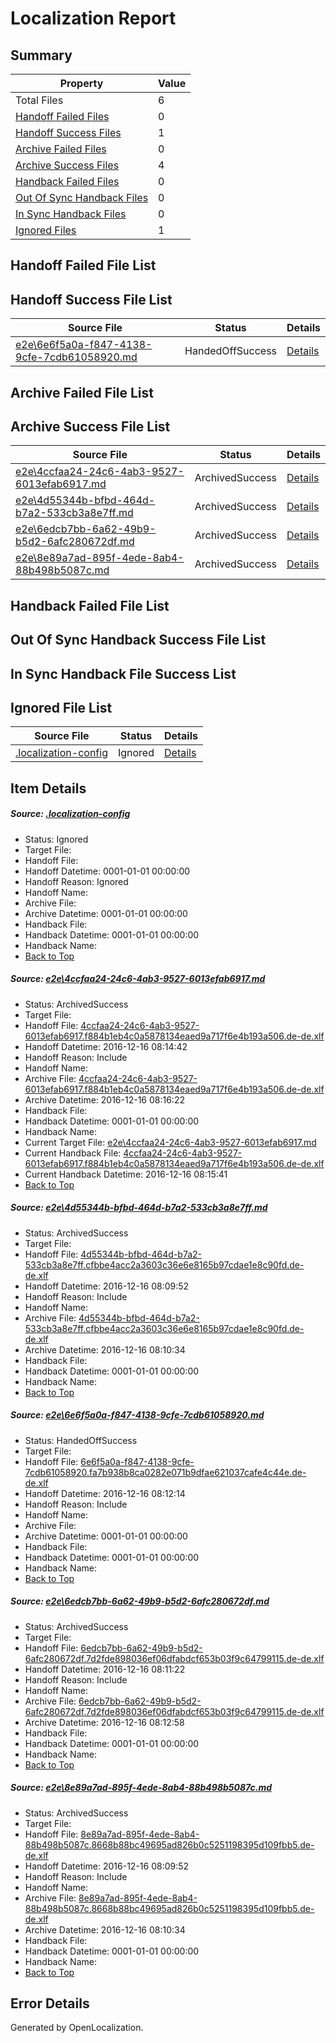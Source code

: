 # <a name='report-top'></a> Localization Report

## Summary
 Property | Value 
 -------- | ----- 
 Total Files | 6
[ Handoff Failed Files ](#handoff-failed-list)| 0
[ Handoff Success Files ](#handoff-success-list)| 1
[ Archive Failed Files ](#archive-failed-list)| 0
[ Archive Success Files ](#archive-success-list)| 4
[ Handback Failed Files ](#handback-failed-list)| 0
[ Out Of Sync Handback Files ](#outofsync-handback-success-list)| 0
[ In Sync Handback Files ](#insync-handback-success-list)| 0
[ Ignored Files ](#ignored-list)| 1

## <a name='handoff-failed-list'></a> Handoff Failed File List

## <a name='handoff-success-list'></a> Handoff Success File List
 Source File | Status | Details 
 ----------- | ------ | ------- 
 [e2e\6e6f5a0a-f847-4138-9cfe-7cdb61058920.md](https://github.com/OpenLocalizationTestOrg/ol-test0/blob/86b743fa6c41d89769c1f9916ba74f266ea33e83/e2e/6e6f5a0a-f847-4138-9cfe-7cdb61058920.md) | HandedOffSuccess | [Details](#35d1d679569d8ba8e60d489bc0dd0faa8c0b05143)

## <a name='archive-failed-list'></a> Archive Failed File List

## <a name='archive-success-list'></a> Archive Success File List
 Source File | Status | Details 
 ----------- | ------ | ------- 
 [e2e\4ccfaa24-24c6-4ab3-9527-6013efab6917.md](https://github.com/OpenLocalizationTestOrg/ol-test0/blob/e84bc9613a65fbcc33961c6af09947be272cdd82/e2e/4ccfaa24-24c6-4ab3-9527-6013efab6917.md) | ArchivedSuccess | [Details](#6de4e13a37eeb9a79b1c4b0b35b18a43069fcafe1)
 [e2e\4d55344b-bfbd-464d-b7a2-533cb3a8e7ff.md](https://github.com/OpenLocalizationTestOrg/ol-test0/blob/6d7282bd5818541c6c959d3095f75540b8cd8a0b/e2e/4d55344b-bfbd-464d-b7a2-533cb3a8e7ff.md) | ArchivedSuccess | [Details](#5d087e540c199d806e1431f70439410cafa85ca72)
 [e2e\6edcb7bb-6a62-49b9-b5d2-6afc280672df.md](https://github.com/OpenLocalizationTestOrg/ol-test0/blob/795fc79dc98796a9ecabccddb21b12a2d61e6bd9/e2e/6edcb7bb-6a62-49b9-b5d2-6afc280672df.md) | ArchivedSuccess | [Details](#01e39b446325075a22ab84fba04ec27c383274874)
 [e2e\8e89a7ad-895f-4ede-8ab4-88b498b5087c.md](https://github.com/OpenLocalizationTestOrg/ol-test0/blob/6d7282bd5818541c6c959d3095f75540b8cd8a0b/e2e/8e89a7ad-895f-4ede-8ab4-88b498b5087c.md) | ArchivedSuccess | [Details](#8bc83376c0c62d7f16eefb54302f8fc22ee841ef5)

## <a name='handback-failed-list'></a> Handback Failed File List

## <a name='outofsync-handback-success-list'></a> Out Of Sync Handback Success File List

## <a name='insync-handback-success-list'></a> In Sync Handback File Success List

## <a name='ignored-list'></a> Ignored File List
 Source File | Status | Details 
 ----------- | ------ | ------- 
 [.localization-config](https://github.com/OpenLocalizationTestOrg/ol-test0/blob/e84bc9613a65fbcc33961c6af09947be272cdd82/.localization-config) | Ignored | [Details](#cb0632cf59c1387fc1742bfb9fa3c47f87e2e5c90)

## Item Details
##### <a name='cb0632cf59c1387fc1742bfb9fa3c47f87e2e5c90'></a> Source: [.localization-config](https://github.com/OpenLocalizationTestOrg/ol-test0/blob/e84bc9613a65fbcc33961c6af09947be272cdd82/.localization-config)
* Status: Ignored
* Target File: 
* Handoff File: 
* Handoff Datetime: 0001-01-01 00:00:00
* Handoff Reason: Ignored
* Handoff Name: 
* Archive File: 
* Archive Datetime: 0001-01-01 00:00:00
* Handback File: 
* Handback Datetime: 0001-01-01 00:00:00
* Handback Name: 
* [Back to Top](#report-top)

##### <a name='6de4e13a37eeb9a79b1c4b0b35b18a43069fcafe1'></a> Source: [e2e\4ccfaa24-24c6-4ab3-9527-6013efab6917.md](https://github.com/OpenLocalizationTestOrg/ol-test0/blob/e84bc9613a65fbcc33961c6af09947be272cdd82/e2e/4ccfaa24-24c6-4ab3-9527-6013efab6917.md)
* Status: ArchivedSuccess
* Target File: 
* Handoff File: [4ccfaa24-24c6-4ab3-9527-6013efab6917.f884b1eb4c0a5878134eaed9a717f6e4b193a506.de-de.xlf](https://github.com/OpenLocalizationTestOrg/ol-test0-handoff/blob/9b396bf8093f65071e19831ba1d5056c70e8c2ab/ol-handoff/OpenLocalizationTestOrg/ol-test0-dede/xinjiang/ht/4ccfaa24-24c6-4ab3-9527-6013efab6917.f884b1eb4c0a5878134eaed9a717f6e4b193a506.de-de.xlf)
* Handoff Datetime: 2016-12-16 08:14:42
* Handoff Reason: Include
* Handoff Name: 
* Archive File: [4ccfaa24-24c6-4ab3-9527-6013efab6917.f884b1eb4c0a5878134eaed9a717f6e4b193a506.de-de.xlf](https://github.com/OpenLocalizationTestOrg/ol-test0-handoff/blob/4de43d3f8bbff4dcdb3f8dc9067c3781d2f43986/ol-archive/OpenLocalizationTestOrg/ol-test0-dede/xinjiang/ht/4ccfaa24-24c6-4ab3-9527-6013efab6917.f884b1eb4c0a5878134eaed9a717f6e4b193a506.de-de.xlf)
* Archive Datetime: 2016-12-16 08:16:22
* Handback File: 
* Handback Datetime: 0001-01-01 00:00:00
* Handback Name: 
* Current Target File: [e2e\4ccfaa24-24c6-4ab3-9527-6013efab6917.md](https://github.com/OpenLocalizationTestOrg/ol-test0-dede/blob/b85ac3bfc77b13c03c3dac1759602e0c6fb4b456/e2e/4ccfaa24-24c6-4ab3-9527-6013efab6917.md)
* Current Handback File: [4ccfaa24-24c6-4ab3-9527-6013efab6917.f884b1eb4c0a5878134eaed9a717f6e4b193a506.de-de.xlf](https://github.com/OpenLocalizationTestOrg/ol-test0-handback/blob/8ba550d9a6bf41c9d74ff4148c8d4912e3c317c1/ol-handback/OpenLocalizationTestOrg/ol-test0-dede/xinjiang/ht/4ccfaa24-24c6-4ab3-9527-6013efab6917.f884b1eb4c0a5878134eaed9a717f6e4b193a506.de-de.xlf)
* Current Handback Datetime: 2016-12-16 08:15:41
* [Back to Top](#report-top)

##### <a name='5d087e540c199d806e1431f70439410cafa85ca72'></a> Source: [e2e\4d55344b-bfbd-464d-b7a2-533cb3a8e7ff.md](https://github.com/OpenLocalizationTestOrg/ol-test0/blob/6d7282bd5818541c6c959d3095f75540b8cd8a0b/e2e/4d55344b-bfbd-464d-b7a2-533cb3a8e7ff.md)
* Status: ArchivedSuccess
* Target File: 
* Handoff File: [4d55344b-bfbd-464d-b7a2-533cb3a8e7ff.cfbbe4acc2a3603c36e6e8165b97cdae1e8c90fd.de-de.xlf](https://github.com/OpenLocalizationTestOrg/ol-test0-handoff/blob/0dcac55f49fcf130afa953a5f670961da09b7a9b/ol-handoff/OpenLocalizationTestOrg/ol-test0-dede/xinjiang/ht/4d55344b-bfbd-464d-b7a2-533cb3a8e7ff.cfbbe4acc2a3603c36e6e8165b97cdae1e8c90fd.de-de.xlf)
* Handoff Datetime: 2016-12-16 08:09:52
* Handoff Reason: Include
* Handoff Name: 
* Archive File: [4d55344b-bfbd-464d-b7a2-533cb3a8e7ff.cfbbe4acc2a3603c36e6e8165b97cdae1e8c90fd.de-de.xlf](https://github.com/OpenLocalizationTestOrg/ol-test0-handoff/blob/86ff45f18ae142048eadedc2f70a9eb199b229d7/ol-archive/OpenLocalizationTestOrg/ol-test0-dede/xinjiang/ht/4d55344b-bfbd-464d-b7a2-533cb3a8e7ff.cfbbe4acc2a3603c36e6e8165b97cdae1e8c90fd.de-de.xlf)
* Archive Datetime: 2016-12-16 08:10:34
* Handback File: 
* Handback Datetime: 0001-01-01 00:00:00
* Handback Name: 
* [Back to Top](#report-top)

##### <a name='35d1d679569d8ba8e60d489bc0dd0faa8c0b05143'></a> Source: [e2e\6e6f5a0a-f847-4138-9cfe-7cdb61058920.md](https://github.com/OpenLocalizationTestOrg/ol-test0/blob/86b743fa6c41d89769c1f9916ba74f266ea33e83/e2e/6e6f5a0a-f847-4138-9cfe-7cdb61058920.md)
* Status: HandedOffSuccess
* Target File: 
* Handoff File: [6e6f5a0a-f847-4138-9cfe-7cdb61058920.fa7b938b8ca0282e071b9dfae621037cafe4c44e.de-de.xlf](https://github.com/OpenLocalizationTestOrg/ol-test0-handoff/blob/7e5ec6dce6813ec9ca7395cd9d0ac0679bf1f902/ol-handoff/OpenLocalizationTestOrg/ol-test0-dede/xinjiang/ht/6e6f5a0a-f847-4138-9cfe-7cdb61058920.fa7b938b8ca0282e071b9dfae621037cafe4c44e.de-de.xlf)
* Handoff Datetime: 2016-12-16 08:12:14
* Handoff Reason: Include
* Handoff Name: 
* Archive File: 
* Archive Datetime: 0001-01-01 00:00:00
* Handback File: 
* Handback Datetime: 0001-01-01 00:00:00
* Handback Name: 
* [Back to Top](#report-top)

##### <a name='01e39b446325075a22ab84fba04ec27c383274874'></a> Source: [e2e\6edcb7bb-6a62-49b9-b5d2-6afc280672df.md](https://github.com/OpenLocalizationTestOrg/ol-test0/blob/795fc79dc98796a9ecabccddb21b12a2d61e6bd9/e2e/6edcb7bb-6a62-49b9-b5d2-6afc280672df.md)
* Status: ArchivedSuccess
* Target File: 
* Handoff File: [6edcb7bb-6a62-49b9-b5d2-6afc280672df.7d2fde898036ef06dfabdcf653b03f9c64799115.de-de.xlf](https://github.com/OpenLocalizationTestOrg/ol-test0-handoff/blob/9897ade7cccf27445c888259192d55a2cf34d643/ol-handoff/OpenLocalizationTestOrg/ol-test0-dede/xinjiang/ht/6edcb7bb-6a62-49b9-b5d2-6afc280672df.7d2fde898036ef06dfabdcf653b03f9c64799115.de-de.xlf)
* Handoff Datetime: 2016-12-16 08:11:22
* Handoff Reason: Include
* Handoff Name: 
* Archive File: [6edcb7bb-6a62-49b9-b5d2-6afc280672df.7d2fde898036ef06dfabdcf653b03f9c64799115.de-de.xlf](https://github.com/OpenLocalizationTestOrg/ol-test0-handoff/blob/3f8de12bc3081216132fcb274baac9d0d342c06f/ol-archive/OpenLocalizationTestOrg/ol-test0-dede/xinjiang/ht/6edcb7bb-6a62-49b9-b5d2-6afc280672df.7d2fde898036ef06dfabdcf653b03f9c64799115.de-de.xlf)
* Archive Datetime: 2016-12-16 08:12:58
* Handback File: 
* Handback Datetime: 0001-01-01 00:00:00
* Handback Name: 
* [Back to Top](#report-top)

##### <a name='8bc83376c0c62d7f16eefb54302f8fc22ee841ef5'></a> Source: [e2e\8e89a7ad-895f-4ede-8ab4-88b498b5087c.md](https://github.com/OpenLocalizationTestOrg/ol-test0/blob/6d7282bd5818541c6c959d3095f75540b8cd8a0b/e2e/8e89a7ad-895f-4ede-8ab4-88b498b5087c.md)
* Status: ArchivedSuccess
* Target File: 
* Handoff File: [8e89a7ad-895f-4ede-8ab4-88b498b5087c.8668b88bc49695ad826b0c5251198395d109fbb5.de-de.xlf](https://github.com/OpenLocalizationTestOrg/ol-test0-handoff/blob/0dcac55f49fcf130afa953a5f670961da09b7a9b/ol-handoff/OpenLocalizationTestOrg/ol-test0-dede/xinjiang/ht/8e89a7ad-895f-4ede-8ab4-88b498b5087c.8668b88bc49695ad826b0c5251198395d109fbb5.de-de.xlf)
* Handoff Datetime: 2016-12-16 08:09:52
* Handoff Reason: Include
* Handoff Name: 
* Archive File: [8e89a7ad-895f-4ede-8ab4-88b498b5087c.8668b88bc49695ad826b0c5251198395d109fbb5.de-de.xlf](https://github.com/OpenLocalizationTestOrg/ol-test0-handoff/blob/86ff45f18ae142048eadedc2f70a9eb199b229d7/ol-archive/OpenLocalizationTestOrg/ol-test0-dede/xinjiang/ht/8e89a7ad-895f-4ede-8ab4-88b498b5087c.8668b88bc49695ad826b0c5251198395d109fbb5.de-de.xlf)
* Archive Datetime: 2016-12-16 08:10:34
* Handback File: 
* Handback Datetime: 0001-01-01 00:00:00
* Handback Name: 
* [Back to Top](#report-top)


## Error Details

Generated by OpenLocalization.
